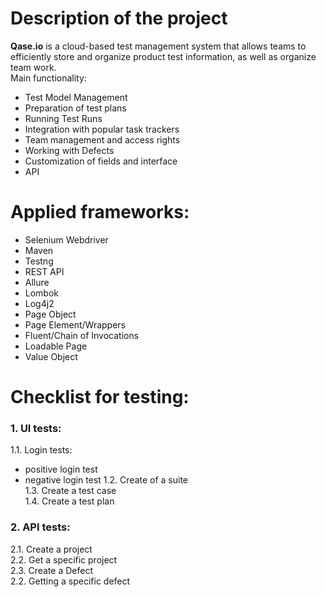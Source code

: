 # Description of the project 
**Qase.io** is a cloud-based test management system that allows teams to efficiently store and organize product test information, as well as organize team work.  
Main functionality:  
- Test Model Management  
- Preparation of test plans  
- Running Test Runs  
- Integration with popular task trackers  
- Team management and access rights  
- Working with Defects  
- Customization of fields and interface  
- API  
   
# Applied frameworks:  
- Selenium Webdriver  
- Maven  
- Testng  
- REST API  
- Allure  
- Lombok  
- Log4j2  
- Page Object  
- Page Element/Wrappers  
- Fluent/Chain of Invocations  
- Loadable Page  
- Value Object  

# Checklist for testing:  
### 1. UI tests:  
1.1. Login tests:  
- positive login test  
- negative login test 
1.2. Create of a suite  
1.3. Create a test case  
1.4. Create a test plan 
### 2. API tests:  
2.1. Create a project  
2.2. Get a specific project  
2.3. Create a Defect  
2.2. Getting a specific defect
